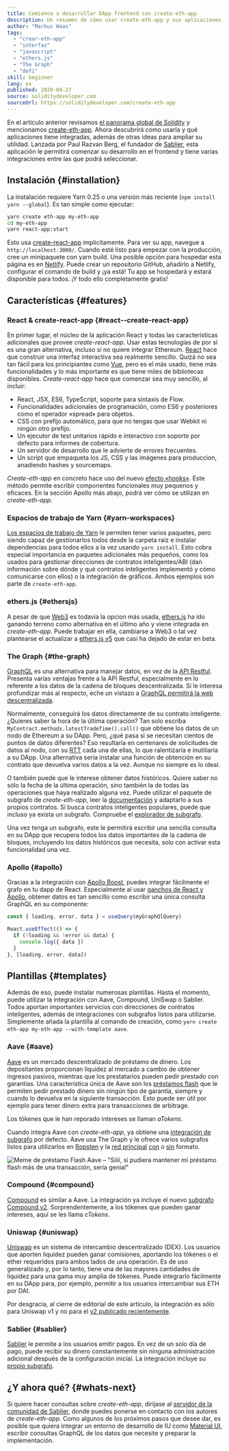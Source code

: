 ```yaml
---
title: Comience a desarrollar DApp frontend con create-eth-app
description: Un resumen de cómo usar create-eth-app y sus aplicaciones
author: "Markus Waas"
tags:
  - "crear-eth-app"
  - "interfaz"
  - "javascript"
  - "ethers.js"
  - "The Graph"
  - "defi"
skill: beginner
lang: es
published: 2020-04-27
source: soliditydeveloper.com
sourceUrl: https://soliditydeveloper.com/create-eth-app
---
```


En el artículo anterior revisamos [el panorama global de Solidity](https://soliditydeveloper.com/solidity-overview-2020) y mencionamos [create-eth-app](https://github.com/PaulRBerg/create-eth-app). Ahora descubrirá como usarla y qué aplicaciones tiene integradas, además de otras ideas para ampliar su utilidad. Lanzada por Paul Razvan Berg, el fundador de [Sablier](http://sablier.com/), esta aplicación le permitirá comenzar su desarrollo en el frontend y tiene varias integraciones entre las que podrá seleccionar.

## Instalación {#installation}

La instalación requiere Yarn 0.25 o una versión más reciente (`npm install yarn --global`). Es tan simple como ejecutar:

```bash
yarn create eth-app my-eth-app
cd my-eth-app
yarn react-app:start
```

Esto usa [create-react-app](https://github.com/facebook/create-react-app) implicitamente. Para ver su app, navegue a `http://localhost:3000/`. Cuando esté listo para empezar con la producción, cree un minipaquete con yarn build. Una posible opción para hospedar esta página es en [Netlify](https://www.netlify.com/). Puede crear un repositorio GitHub, añadirlo a Netlify, configurar el comando de build y ¡ya está! Tu app se hospedará y estará disponible para todos. ¡Y todo ello completamente gratis!

## Características {#features}

### React & create-react-app {#react--create-react-app}

En primer lugar, el núcleo de la aplicación React y todas las características adicionales que provee _create-react-app_. Usar estas tecnologías de por sí es una gran alternativa, incluso si no quiere integrar Ethereum. [React](https://reactjs.org/) hace que construir una interfaz interactiva sea realmente sencillo. Quizá no sea tan fácil para los principiantes como [Vue](https://vuejs.org/), pero es el más usado, tiene más funcionalidades y lo más importante es que tiene miles de bibliotecas disponibles. _Create-react-app_ hace que comenzar sea muy sencillo, al incluir:

- React, JSX, ES6, TypeScript, soporte para sintaxis de Flow.
- Funcionalidades adicionales de programación, como ES6 y posteriores como el operador «spread» para objetos.
- CSS con prefijo automático, para que no tengas que usar Webkit ni ningún otro prefijo.
- Un ejecutor de test unitarios rápido e interactivo con soporte por defecto para informes de cobertura.
- Un servidor de desarrollo que le advierte de errores frecuentes.
- Un script que empaqueta los JS, CSS y las imágenes para produccion, anadiendo hashes y sourcemaps.

_Create-eth-app_ en concreto hace uso del nuevo [efecto «hooks»](https://reactjs.org/docs/hooks-effect.html). Este método permite escribir componentes funcionales muy pequenos y eficaces. En la sección Apollo más abajo, podrá ver cómo se utilizan en _create-eth-app_.

### Espacios de trabajo de Yarn {#yarn-workspaces}

[Los espacios de trabajo de Yarn](https://classic.yarnpkg.com/en/docs/workspaces/) le permiten tener varios paquetes, pero siendo capaz de gestionarlos todos desde la carpeta raíz e instalar dependencias para todos ellos a la vez usando `yarn install`. Esto cobra especial importancia en paquetes adicionales más pequeños, como los usados para gestionar direcciones de contratos inteligentes/ABI (dan información sobre dónde y qué contratos inteligentes implementó y cómo comunicarse con ellos) o la integración de gráficos. Ambos ejemplos son parte de `create-eth-app`.

### ethers.js {#ethersjs}

A pesar de que [Web3](https://docs.web3js.org/) es todavia la opcion más usada, [ethers.js](https://docs.ethers.io/) ha ido ganando terreno como alternativa en el último año y viene integrada en _create-eth-app_. Puede trabajar en ella, cambiarse a Web3 o tal vez plantearse el actualizar a [ethers.js v5](https://docs-beta.ethers.io/) que casi ha dejado de estar en beta.

### The Graph {#the-graph}

[GraphQL](https://graphql.org/) es una alternativa para manejar datos, en vez de la [API Restful](https://restfulapi.net/). Presenta varias ventajas frente a la API Restful, especialmente en lo referente a los datos de la cadena de bloques descentralizada. Si le interesa profundizar más al respecto, eche un vistazo a [GraphQL permitirá la web descentralizada](https://medium.com/graphprotocol/graphql-will-power-the-decentralized-web-d7443a69c69a).

Normalmente, conseguirá los datos directamente de su contrato inteligente. ¿Quieres saber la hora de la última operación? Tan solo escriba `MyContract.methods.latestTradeTime().call()` que obtiene los datos de un nodo de Ethereum a su DApp. Pero, ¿qué pasa si se necesitan cientos de puntos de datos diferentes? Eso resultaría en centenares de solicitudes de datos al nodo, con su [RTT](https://wikipedia.org/wiki/Round-trip_delay_time) cada una de ellas, lo que ralentizaría e inutiliaría a su DApp. Una alternativa sería instalar una función de obtención en su contrato que devuelva varios datos a la vez. Aunque no siempre es lo ideal.

O también puede que le interese obtener datos históricos. Quiere saber no sólo la fecha de la última operación, sino también la de todas las operaciones que haya realizado alguna vez. Puede utilizar el paquete de subgrafo de _create-eth-app_, leer la [documentación](https://thegraph.com/docs/define-a-subgraph) y adaptarlo a sus propios contratos. Si busca contratos inteligentes populares, puede que incluso ya exista un subgrafo. Compruebe el [explorador de subgrafo](https://thegraph.com/explorer/).

Una vez tenga un subgrafo, este le permitirá escribir una sencilla consulta en su DApp que recupera todos los datos importantes de la cadena de bloques, incluyendo los datos históricos que necesita, solo con activar esta funcionalidad una vez.

### Apollo {#apollo}

Gracias a la integración con [Apollo Boost](https://www.apollographql.com/docs/react/get-started/), puedes integrar fácilmente el grafo en tu dapp de React. Especialmente al usar [ganchos de React y Apollo](https://www.apollographql.com/blog/apollo-client-now-with-react-hooks-676d116eeae2), obtener datos es tan sencillo como escribir una única consulta GraphQL en su componente:

```js
const { loading, error, data } = useQuery(myGraphQlQuery)

React.useEffect(() => {
  if (!loading && !error && data) {
    console.log({ data })
  }
}, [loading, error, data])
```

## Plantillas {#templates}

Además de eso, puede instalar numerosas plantillas. Hasta el momento, puede utilizar la integración con Aave, Compound, UniSwap o Sablier. Todos aportan importantes servicios con direcciones de contratos inteligentes, además de integraciones con subgrafos listos para utilizarse. Simplemente añada la plantilla al comando de creación, como `yarn create eth-app my-eth-app --with-template aave`.

### Aave {#aave}

[Aave](https://aave.com/) es un mercado descentralizado de préstamo de dinero. Los depositantes proporcionan liquidez al mercado a cambio de obtener ingresos pasivos, mientras que los prestatarios pueden pedir prestado con garantías. Una característica única de Aave son los [préstamos flash](https://docs.aave.com/developers/guides/flash-loans) que le permiten pedir prestado dinero sin ningún tipo de garantía, siempre y cuando lo devuelva en la siguiente transacción. Esto puede ser útil por ejemplo para tener dinero extra para transacciones de arbitrage.

Los tókenes que le han reporado intereses se llaman _aTokens_.

Cuando integra Aave con _create-eth-app_, ya obtiene una [integración de subgrafo](https://docs.aave.com/developers/getting-started/using-graphql) por defecto. Aave usa The Graph y le ofrece varios subgrafos listos para utilizarlos en [Ropsten](https://thegraph.com/explorer/subgraph/aave/protocol-ropsten) y la [red principal](https://thegraph.com/explorer/subgraph/aave/protocol) [con](https://thegraph.com/explorer/subgraph/aave/protocol) o [sin](https://thegraph.com/explorer/subgraph/aave/protocol-raw) formato.

![Meme de préstamo Flash Aave – "Síííí, si pudiera mantener mi préstamo flash más de una transacción, sería genial"](./flashloan-meme.png)

### Compound {#compound}

[Compound](https://compound.finance/) es similar a Aave. La integración ya incluye el nuevo [subgrafo Compound v2](https://medium.com/graphprotocol/https-medium-com-graphprotocol-compound-v2-subgraph-highlight-a5f38f094195). Sorprendentemente, a los tókenes que pueden ganar intereses, aquí se les llama _cTokens_.

### Uniswap {#uniswap}

[Uniswap](https://uniswap.exchange/) es un sistema de intercambio descentralizado (DEX). Los usuarios que aporten liquidez pueden ganar comisiones, aportando los tókenes o el ether requeridos para ambos lados de una operación. Es de uso generalizado y, por lo tanto, tiene una de las mayores cantidades de liquidez para una gama muy amplia de tókenes. Puede integrarlo fácilmente en su DApp para, por ejemplo, permitir a los usuarios intercambiar sus ETH por DAI.

Por desgracia, al cierre de editorial de este artículo, la integración es sólo para Uniswap v1 y no para el [v2 publicado recientemente](https://uniswap.org/blog/uniswap-v2/).

### Sablier {#sablier}

[Sablier](https://sablier.com/) le permite a los usuarios emitir pagos. En vez de un solo día de pago, puede recibir su dinero constantemente sin ninguna administración adicional después de la configuración inicial. La integración incluye su [propio subgrafo](https://thegraph.com/explorer/subgraph/sablierhq/sablier).

## ¿Y ahora qué? {#whats-next}

Si quiere hacer consultas sobre _create-eth-app_, diríjase al [servidor de la comunidad de Sablier](https://discord.gg/bsS8T47), donde puedes ponerse en contacto con los autores de _create-eth-app_. Como algunos de los próximos pasos que desee dar, es posible que quiera integrar un entorno de desarrollo de IU como [Material UI](https://material-ui.com/), escribir consultas GraphQL de los datos que necesite y preparar la implementación.
